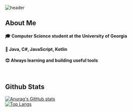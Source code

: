 <div>
  
  <!--Header-->
  ![header](https://capsule-render.vercel.app/api?type=blur&color=gradient&height=300&section=header&text=Good%20to%20see%20you!&fontColor=DDB398)
  
</div>

<div>
  <!--Body-->
  
  ##  About Me 
  #### :mortar_board: Computer Science student at the University of Georgia   
  #### :star2: Java, C#, JavaScript, Kotlin
  #### :blush: Always learning and building useful tools  
  <br/>


  ## Github Stats 
  [![Anurag's GitHub stats](https://github-readme-stats.vercel.app/api?username=mInsOng9)](https://github.com/anuraghazra/github-readme-stats)
  <br/>
  [![Top Langs](https://github-readme-stats.vercel.app/api/top-langs/?username=mInsOng9)](https://github.com/anuraghazra/github-readme-stats)
  
</div>


<!--
**mInsOng9/mInsOng9** is a ✨ _special_ ✨ repository because its `README.md` (this file) appears on your GitHub profile.

Here are some ideas to get you started:

- 🔭 I’m currently working on ...
- 🌱 I’m currently learning ...
- 👯 I’m looking to collaborate on ...
- 🤔 I’m looking for help with ...
- 💬 Ask me about ...
- 📫 How to reach me: ...
- 😄 Pronouns: ...
- ⚡ Fun fact: ...
-->
